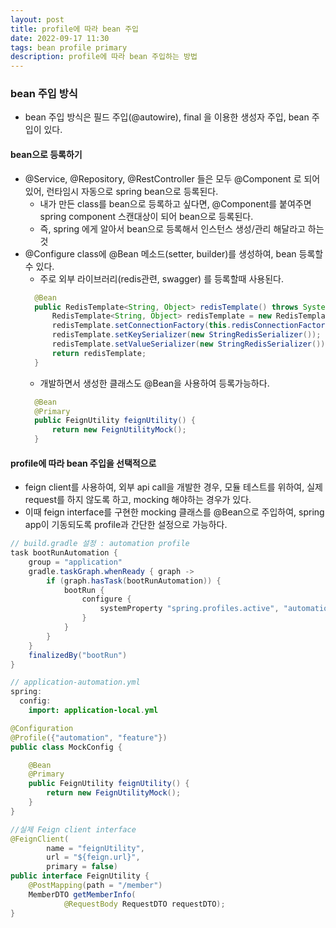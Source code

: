 ```yaml
---
layout: post
title: profile에 따라 bean 주입
date: 2022-09-17 11:30
tags: bean profile primary
description: profile에 따라 bean 주입하는 방법
---
```


### bean 주입 방식

- bean 주입 방식은 필드 주입(@autowire), final 을 이용한 생성자 주입, bean 주입이 있다.

#### bean으로 등록하기

- @Service, @Repository, @RestController 들은 모두 @Component 로 되어있어, 런타임시 자동으로 spring bean으로 등록된다.
  - 내가 만든 class를 bean으로 등록하고 싶다면, @Component를 붙여주면 spring component 스캔대상이 되어 bean으로 등록된다.
  - 즉, spring 에게 알아서 bean으로 등록해서 인스턴스 생성/관리 해달라고 하는것
- @Configure class에 @Bean 메소드(setter, builder)를 생성하여, bean 등록할 수 있다.
  - 주로 외부 라이브러리(redis관련, swagger) 를 등록할때 사용된다.
  ```java
    @Bean
    public RedisTemplate<String, Object> redisTemplate() throws SystemException {
        RedisTemplate<String, Object> redisTemplate = new RedisTemplate<>();
        redisTemplate.setConnectionFactory(this.redisConnectionFactory());
        redisTemplate.setKeySerializer(new StringRedisSerializer());
        redisTemplate.setValueSerializer(new StringRedisSerializer());
        return redisTemplate;
    }
  ```
  - 개발하면서 생성한 클래스도 @Bean을 사용하여 등록가능하다.
  ```java
    @Bean
    @Primary
    public FeignUtility feignUtility() {
        return new FeignUtilityMock();
    }
  ```

#### profile에 따라 bean 주입을 선택적으로

- feign client를 사용하여, 외부 api call을 개발한 경우, 모듈 테스트를 위하여, 실제 request를 하지 않도록 하고, mocking 해야하는 경우가 있다.
- 이때 feign interface를 구현한 mocking 클래스를 @Bean으로 주입하여, spring app이 기동되도록 profile과 간단한 설정으로 가능하다.

```java
// build.gradle 설정 : automation profile
task bootRunAutomation {
    group = "application"
    gradle.taskGraph.whenReady { graph ->
        if (graph.hasTask(bootRunAutomation)) {
            bootRun {
                configure {
                    systemProperty "spring.profiles.active", "automation"
                }
            }
        }
    }
    finalizedBy("bootRun")
}
```

```java
// application-automation.yml
spring:
  config:
    import: application-local.yml
```

```java
@Configuration
@Profile({"automation", "feature"})
public class MockConfig {

    @Bean
    @Primary
    public FeignUtility feignUtility() {
        return new FeignUtilityMock();
    }
}
```

```java
//실제 Feign client interface
@FeignClient(
        name = "feignUtility",
        url = "${feign.url}",
        primary = false)
public interface FeignUtility {
    @PostMapping(path = "/member")
    MemberDTO getMemberInfo(
            @RequestBody RequestDTO requestDTO);
}
```
